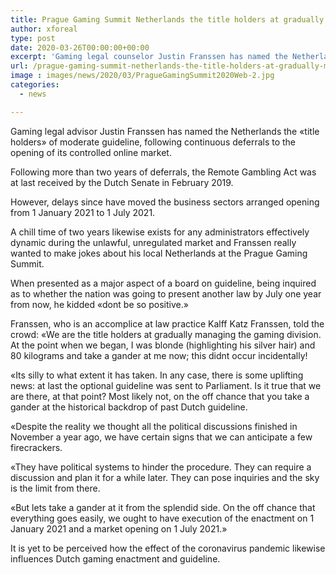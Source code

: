 ```yaml
---
title: Prague Gaming Summit Netherlands the title holders at gradually managing the gaming part
author: xforeal 
type: post
date: 2020-03-26T00:00:00+00:00
excerpt: 'Gaming legal counselor Justin Franssen has named the Netherlands the "title holders" of moderate guideline, following continuous deferrals to the opening of its directed online market '
url: /prague-gaming-summit-netherlands-the-title-holders-at-gradually-managing-the-gaming-part/
image : images/news/2020/03/PragueGamingSummit2020Web-2.jpg
categories:
  - news

---
```

Gaming legal advisor Justin Franssen has named the Netherlands the &#171;title holders&#187; of moderate guideline, following continuous deferrals to the opening of its controlled online market. 

Following more than two years of deferrals, the Remote Gambling Act was at last received by the Dutch Senate in February 2019. 

However, delays since have moved the business sectors arranged opening from 1 January 2021 to 1 July 2021. 

A chill time of two years likewise exists for any administrators effectively dynamic during the unlawful, unregulated market and Franssen really wanted to make jokes about his local Netherlands at the Prague Gaming Summit. 

When presented as a major aspect of a board on guideline, being inquired as to whether the nation was going to present another law by July one year from now, he kidded &#171;dont be so positive.&#187; 

Franssen, who is an accomplice at law practice Kalff Katz Franssen, told the crowd: &#171;We are the title holders at gradually managing the gaming division. At the point when we began, I was blonde (highlighting his silver hair) and 80 kilograms and take a gander at me now; this didnt occur incidentally! 

&#171;Its silly to what extent it has taken. In any case, there is some uplifting news: at last the optional guideline was sent to Parliament. Is it true that we are there, at that point? Most likely not, on the off chance that you take a gander at the historical backdrop of past Dutch guideline. 

&#171;Despite the reality we thought all the political discussions finished in November a year ago, we have certain signs that we can anticipate a few firecrackers. 

&#171;They have political systems to hinder the procedure. They can require a discussion and plan it for a while later. They can pose inquiries and the sky is the limit from there. 

&#171;But lets take a gander at it from the splendid side. On the off chance that everything goes easily, we ought to have execution of the enactment on 1 January 2021 and a market opening on 1 July 2021.&#187; 

It is yet to be perceived how the effect of the coronavirus pandemic likewise influences Dutch gaming enactment and guideline.